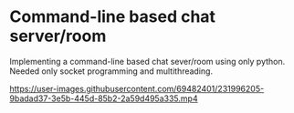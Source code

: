 <h1>Command-line based chat server/room</h1>
<p>Implementing a command-line based chat sever/room using only python.<br>
Needed only socket programming and multithreading.</p>

https://user-images.githubusercontent.com/69482401/231996205-9badad37-3e5b-445d-85b2-2a59d495a335.mp4
